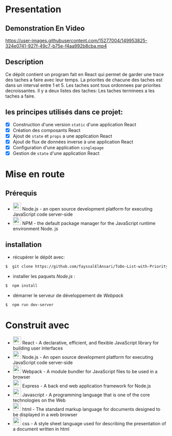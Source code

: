 # Presentation
## Demonstration En Video
https://user-images.githubusercontent.com/15277004/149953825-324e0741-927f-49c7-b75e-f4aa992b8cba.mp4

## Description
Ce dépôt contient un program fait en React qui permet de garder une trace des taches a faire avec leur temps. La priorites de chacune des taches est dans un interval entre 1 et 5. Les taches sont tous ordonnees par priorites decroissantes. Il y a deux listes des taches: Les taches terminees a les taches a faire. 

## les principes utilisés dans ce projet:
* [x] Construction d'une version `static` d'une application React
* [x] Création des composants React
* [x] Ajout de `state` et `props` a une application React
* [x] Ajout de flux de données inverse à une application React 
* [x] Configuration d'une application `singlepage`
* [x] Gestion de `state` d'une application React

# Mise en route
## Prérequis
* <img src="https://icon-library.com/images/nodejs-icon/nodejs-icon-7.jpg" width="25">  Node.js - an open source development platform for executing JavaScript code server-side
* <img src="https://seeklogo.com/images/N/npm-logo-01B8642EDD-seeklogo.com.png" width="25">  NPM - the default package manager for the JavaScript runtime environment Node. js

## installation
* récupérer le dépôt avec:
 ```bash
 $  git clone https://github.com/fayssalElAnsari/ToDo-List-with-Priority-Time-and-Status.git
 ```
 * installer les paquets *Node.js* :
  ```bash
  $  npm install
  ```
  * démarrer le serveur de développement de *Webpack*
  ```bash
  $  npm run dev-server
  ```

# Construit avec
* <img src="https://image.pngaaa.com/896/2507896-middle.png" width="25"> React - A declarative, efficient, and flexible JavaScript library for building user interfaces
* <img src="https://icon-library.com/images/nodejs-icon/nodejs-icon-7.jpg" width="25">  Node.js - An open source development platform for executing JavaScript code server-side
* <img src="https://webpack.js.org/icon-pwa-512x512.d3dae4189855b3a72ff9.png" width="25">  Webpack - A module bundler for JavaScript files to be used in a browser
* <img src="https://ih1.redbubble.net/image.438908244.6144/st,small,507x507-pad,600x600,f8f8f8.u2.jpg" width="25">  Express - A back end web application framework for Node.js
* <img src="https://icons-for-free.com/iconfiles/png/512/super+tiny+icons+javascript-1324450741921820748.png" width="25">  Javascript  - A programming language that is one of the core technologies on the Web
* <img src="https://freeiconshop.com/wp-content/uploads/edd/html-flat.png" width="25">  html  - The standard markup language for documents designed to be displayed in a web browser
* <img src="https://cdn-icons-png.flaticon.com/512/29/29088.png" width="25">  css - A style sheet language used for describing the presentation of a document written in html
